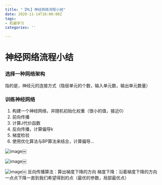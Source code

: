 ```yaml
---
title: "【ML】神经网络流程小结"
date: 2020-11-14T16:00:00Z
tags:
- 机器学习
categories: ''

---
```

# 神经网络流程小结
### 选择一种网络架构
指的是，神经元的连接方式（隐层单元的个数，输入单元数，输出单元数量）

### 训练神经网络
1.	构建一个神经网络，并随机初始化权重（很小的值，接近0）
2.	前向传播
3.	计算J代价函数
4.	反向传播，计算偏导k
5.	梯度检验
6.	使用优化算法与BP算法来结合，计算偏导…

![image](https://cdn.sparkling.land/christy/images/BF409FAB-780B-4A34-A26A-1055EC48AA3E.jpg)￼

![image](https://cdn.sparkling.land/christy/images/C2254DF5-DBB0-4EDC-9592-90B8E08AD2DB.jpg)￼



![image](https://cdn.sparkling.land/christy/images/4E6D4BC0-A5D1-4FBF-AA50-DAE0A0603614.jpg)￼
反向传播算法：算出梯度下降的方向
梯度下降：沿着梯度下降的方向一点点下降一直到我们希望得到的点（最优的参数，局部最优点）